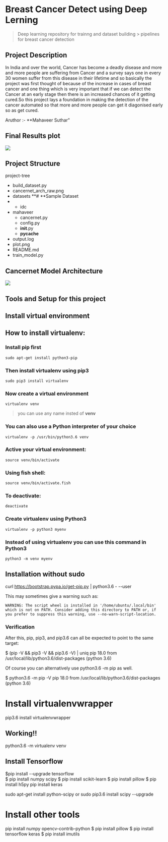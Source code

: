 # Breast Cancer Detect using Deep Lerning 
> Deep learning repository for trainng and dataset building       > pipelines for breast cancer detection
## Project Description 
In India and over the world, Cancer has become a deadly disease and more and more people are suffering from Cancer and a survey says one in every 30 women suffer from this disease in their lifetime and so basically the project was first thought of because of the increase in cases of breast cancer and one thing which is very important that if we can detect the Cancer at an early stage then there is an increased chances of it getting cured.So this project lays a foundation in making the detection of the cancer automated so that more and more people can get it diagonised early so as get cured.

Aruthor :- **Mahaveer Suthar"

## Final Results plot
![](plot.png)

## Project Structure 
project-tree
 - build_dataset.py     
 - cancernet_arch_raw.png
 - datasets                                                                     **# **Sample Dataset
 -  - idc
 - mahaveer
    - cancernet.py
    - config.py
    - __init__.py
    - __pycache__
 - output.log
 - plot.png
 - README.md
 - train_model.py
 
## Cancernet Model Architecture 
![](cancernet_arch_raw.png)


## Tools and Setup for this project
## Install virtual environment

## How to install virtualenv:

### Install **pip** first

    sudo apt-get install python3-pip

### Then install **virtualenv** using pip3

    sudo pip3 install virtualenv 

### Now create a virtual environment 

    virtualenv venv 

>you can use any name insted of **venv**

### You can also use a Python interpreter of your choice

    virtualenv -p /usr/bin/python3.6 venv
  
### Active your virtual environment:    
    
    source venv/bin/activate
    
### Using fish shell:    
    
    source venv/bin/activate.fish

### To deactivate:

    deactivate

### Create virtualenv using Python3
    virtualenv -p python3 myenv

### Instead of using virtualenv you can use this command in Python3
    python3 -m venv myenv

## Installation without sudo

curl https://bootstrap.pypa.io/get-pip.py | python3.6 - --user

This may sometimes give a warning such as:

    WARNING: The script wheel is installed in '/home/ubuntu/.local/bin' which is not on PATH. Consider adding this directory to PATH or, if you prefer to suppress this warning, use --no-warn-script-location.

### Verification

After this, pip, pip3, and pip3.6 can all be expected to point to the same target:

$ (pip -V && pip3 -V && pip3.6 -V) | uniq
pip 18.0 from /usr/local/lib/python3.6/dist-packages (python 3.6)

Of course you can alternatively use python3.6 -m pip as well.

$ python3.6 -m pip -V
pip 18.0 from /usr/local/lib/python3.6/dist-packages (python 3.6)

# Install virtualenvwrapper
pip3.6 install virtualenvwrapper

## Working!!
python3.6 -m virtualenv venv


## Install Tensorflow
$pip install --upgrade tensorflow	
$ pip install numpy scipy
$ pip install scikit-learn
$ pip install pillow
$ pip install h5py
pip install keras

sudo apt-get install python-scipy
or 
sudo pip3.6 install scipy --upgrade

# Install other tools
pip install numpy opencv-contrib-python
$ pip install pillow
$ pip install tensorflow keras
$ pip install imutils
